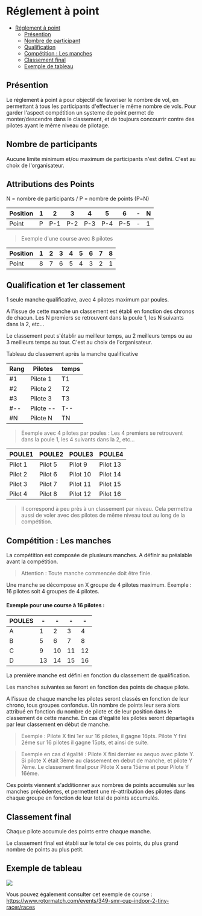 # Réglement à point

<!-- TOC -->

- [Réglement à point](#réglement-à-point)
  - [Présention](#présention)
  - [Nombre de participant](#nombre-de-participant)
  - [Qualification](#qualification)
  - [Compétition : Les manches](#compétition--les-manches)
  - [Classement final](#classement-final)
  - [Exemple de tableau](#exemple-de-tableau)

<!-- /TOC -->

## Présention

Le réglement à point à pour objectif de favoriser le nombre de vol, en permettant à tous les participants d'effectuer le même nombre de vols. Pour garder l'aspect compétition un systeme de point permet de monter/descendre dans le classement, et de toujours concourrir contre des pilotes ayant le même niveau de pilotage.

## Nombre de participants

Aucune limite minimum et/ou maximum de participants n'est défini. C'est au choix de l'organisateur.

## Attributions des Points 

N = nombre de participants / P = nombre de points (P=N)

Position | 1 | 2 | 3 | 4 | 5 | 6 | - | N
-- | -- | -- | -- | -- | -- | -- | -- | --
Point | P | P-1 | P-2 | P-3 | P-4 | P-5 | - | 1

>Exemple d'une course avec 8 pilotes

Position | 1 | 2 | 3 | 4 | 5 | 6 | 7 | 8
-- | -- | -- | -- | -- | -- | -- | -- | --
Point | 8 | 7 | 6 | 5 | 4 | 3 | 2 | 1

## Qualification et 1er classement

1 seule manche qualificative, avec 4 pilotes maximum par poules. 

A l'issue de cette manche un classement est établi en fonction des chronos de chacun. Les N premiers se retrouvent dans la poule 1, les N suivants dans la 2, etc...

Le classement peut s'établir au meilleur temps, au 2 meilleurs temps ou au 3 meilleurs temps au tour. C'est au choix de l'organisateur.

Tableau du classement après la manche qualificative

Rang | Pilotes | temps
-- | -- | -- 
#1 | Pilote 1 | T1
#2 | Pilote 2 | T2
#3 | Pilote 3 | T3
#-- | Pilote -- | T--
#N | Pilote N | TN

> Exemple avec 4 pilotes par poules : Les 4 premiers se retrouvent dans la poule 1, les 4 suivants dans la 2, etc...

POULE1 | POULE2 | POULE3 | POULE4
-- | -- | -- | --
Pilot 1 | Pilot 5 | Pilot 9 | Pilot 13 
Pilot 2 | Pilot 6 | Pilot 10 | Pilot 14 
Pilot 3 | Pilot 7 | Pilot 11 | Pilot 15 
Pilot 4 | Pilot 8 | Pilot 12 | Pilot 16

> Il correspond à peu près à un classement par niveau. Cela permettra aussi de voler avec des pilotes de même niveau tout au long de la compétition.

## Compétition : Les manches

La compétition est composée de plusieurs manches. A définir au préalable avant la compétition.

> Attention : Toute manche commencée doit être finie.

Une manche se décompose en X groupe de 4 pilotes maximum. Exemple : 16 pilotes soit 4 groupes de 4 pilotes.

#### Exemple pour une course à 16 pilotes :

POULES | - | - | - | - 
-- | -- | -- | -- | --
A | 1 | 2 | 3 | 4
B | 5 | 6 | 7 | 8
C | 9 | 10 | 11 | 12
D | 13 | 14 | 15 | 16

La première manche est défini en fonction du classement de qualification.

Les manches suivantes se feront en fonction des points de chaque pilote.

A l'issue de chaque manche les pilotes seront classés en fonction de leur chrono, tous groupes confondus. Un nombre de points leur sera alors attribué en fonction du nombre de pilote et de leur position dans le classement de cette manche. En cas d'égalité les pilotes seront départagés par leur classement en début de manche.

> Exemple : Pilote X fini 1er sur 16 pilotes, il gagne 16pts. Pilote Y fini 2éme sur 16 pilotes il gagne 15pts, et ainsi de suite.

> Exemple en cas d'égalité : Pilote X fini dernier ex aequo avec pilote Y. Si pilote X était 3ème au classement en debut de manche, et pilote Y 7ème. Le classement final pour Pilote X sera 15éme et pour Pilote Y 16éme.

Ces points viennent s'additionner aux nombres de points accumulés sur les manches précédentes, et permettent une ré-attribution des pilotes dans chaque groupe en fonction de leur total de points accumulés.

## Classement final

Chaque pilote accumule des points entre chaque manche.

Le classement final est établi sur le total de ces points, du plus grand nombre de points au plus petit.

## Exemple de tableau

![](images/tableau-a-point.png)

Vous pouvez également consulter cet exemple de course : https://www.rotormatch.com/events/349-smr-cup-indoor-2-tiny-racer/races
